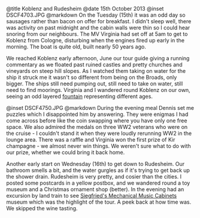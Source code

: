 @title		Koblenz and Rudesheim
@date		15th October 2013
@inset		DSCF4703.JPG
@markdown
On the Tuesday (15th) it was an odd day so sausages rather than
bacon on offer for breakfast.  I didn't sleep well, there was
activity on past midnight and the cabin walls were thin so I could
hear snoring from our neighbours.  The MV Virginia had set off at
5am to get to Koblenz from Cologne, disturbing when the engines
fired up early in the morning.  The boat is quite old, built nearly
50 years ago.

We reached Koblenz early afternoon, June our tour guide giving a
running commentary as we floated past ruined castles and pretty
churches and vineyards on steep hill slopes.  As I watched them
taking on water for the ship it struck me it wasn't so different
from being on the Broads, only bigger.  The ships still need pumping
out, still need to take on water, still need to find moorings.
Virginia and I wandered round Koblenz on our own, seeing an odd
layered [fountain](https://www.koblenz-touristik.de/kultur/plaetze-in-koblenz/goerresplatz.html) representing different ages.

@inset		DSCF4750.JPG
@markdown
During the evening meal Dennis set me puzzles which I disappointed
him by answering.  They were enigmas I had come across before like
the coin swapping where you have only one free space.  We also
admired the medals on three WW2 veterans who were on the cruise -
I couldn't stand it when they were loudly rerunning WW2 in the
lounge area.  There was a raffle and Virginia won the first prize
of Kir champagne - we almost never win things.  We weren't sure
what to do with our prize, whether we could bring it back home.

Another early start on Wednesday (16th) to get down to Rudesheim.
Our bathroom smells a bit, and the water gurgles as if it's trying
to get back up the shower drain.  Rudesheim is very pretty, and
cosier than the cities.  I posted some postcards in a yellow
postbox, and we wandered round a toy museum and a Christmas
ornament shop (better).  In the evening had an excursion by land
train to see
[Siegfried's Mechanical Music Cabinets](https://www.smmk.de/pages/de/willkommen.php)
museum which was the highlight of the tour.  A peek back at how
time was.  We skipped the wine tasting.
